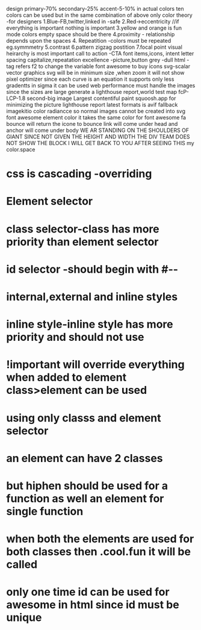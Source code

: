 design
primary-70%
secondary-25%
accent-5-10%
in actual colors ten colors can be used but in the same combination of above only 
color theory -for designers
1.Blue-FB,twitter,linked in -safe 
2.Red->eccentricity
//if everything is important  nothing is important
3.yellow and orange is fun mode colors
empty space should be there
4.proximity -
relationship depends upon the spaces
4. Repeatition -colors must be repeated
eg.symmmetry 
5.contrast
6.pattern zigzag postition
7.focal point
visual heirarchy is most important
call to action -CTA
font items,icons,
intent 
letter spacing
capitalize,repeatation 
excellence -picture,button
grey -dull
html -tag refers
f2 to change the variable
font awesome to buy icons
svg-scalar vector graphics
svg will be in minimum size ,when zoom it will not show pixel
optimizer since each curve is an equation
it supports only less gradentts
in sigma it can be used 
web performance must handle the images since the sizes are large
generate a lighthouse report,world test map
fcP-
LCP-1.8 second-big image Largest contentiful paint
squoosh.app for minimizing the picture
lighthouse report
latest formats is avif
fallback
imagekitio
color radiancce so normal images cannot be created into svg
font awesome
element color it takes the same color for font awesome
fa bounce will return the icone to bounce
link will come under head and anchor will come under body
WE AR STANDING ON THE SHOULDERS OF GIANT
SINCE NOT GIVEN THE HEIGHT AND WIDTH THE DIV TEAM DOES NOT SHOW THE BLOCK
I WILL GET BACK TO YOU AFTER SEEING THIS
my color.space
# css is cascading  -overriding
# Element selector
# class selector-class has more priority than element selector
# id  selector  -should begin with #--
# internal,external and inline styles
# inline style-inline style has more priority and should not use
# !important will override everything when added  to element class>element can be used
 <!---Specificity Order-->
<!---!important >Inline Style>ID>class>element---->
# using only classs and element selector
# an element can have 2 classes
# but hiphen should be used for a function as well an element for single function
# when both the elements  are used for both classes then  .cool.fun it will be called  
# only one time id can be used for awesome  in html since id must be unique